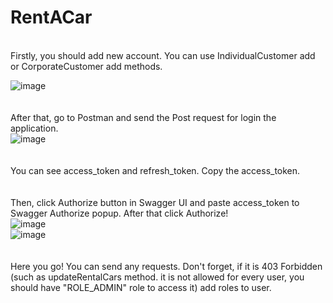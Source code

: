 # RentACar
<br/>
Firstly, you should add new account. You can use IndividualCustomer add or CorporateCustomer add methods.

![image](https://user-images.githubusercontent.com/68692720/165787147-75ef973b-7e6f-4c15-a7e7-e3cba9ae2243.png)
<br/><br/><br/>
After that, go to Postman and send the Post request for login the application.
<br/>
![image](https://user-images.githubusercontent.com/68692720/165785710-5a2b00f7-277c-4ba5-85db-f284b8370811.png)
<br/><br/><br/>
You can see access_token and refresh_token. Copy the access_token.
<br/><br/><br/>
Then, click Authorize button in Swagger UI and paste access_token to Swagger Authorize popup. After that click Authorize!
<br/>
![image](https://user-images.githubusercontent.com/68692720/165786043-9dffb026-b1a5-40b7-b8af-d830a757ff0a.png)
<br/>
![image](https://user-images.githubusercontent.com/68692720/165784849-c6cb5a93-cf8c-4071-b5dd-63ff3cf36348.png)
<br/><br/><br/>
Here you go! You can send any requests. Don't forget, if it is 403 Forbidden (such as updateRentalCars method. it is not allowed for every user, you should have "ROLE_ADMIN" role to access it) add roles to user.
